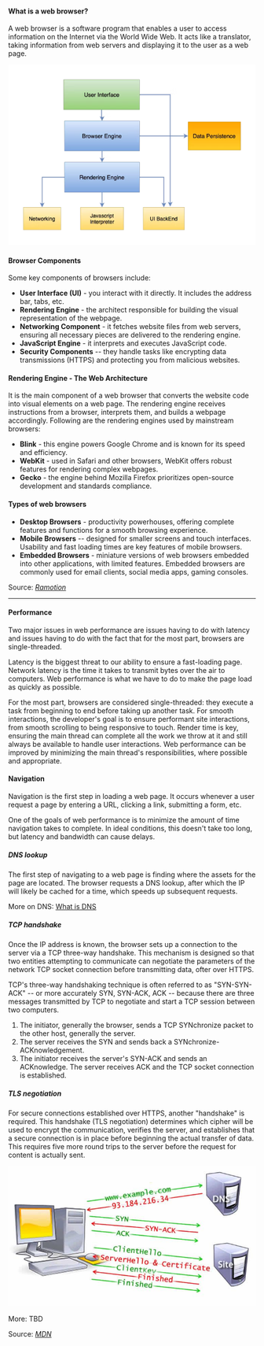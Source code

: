 #### What is a web browser?
A web browser is a software program that enables a user to access information on the Internet via the World Wide Web. It acts like a translator, taking information from web servers and displaying it to the user as a web page.

![Schema of web browser components](../../Note%20Pictures/Pasted%20image%2020241008215723.png)

#### Browser Components
Some key components of browsers include:
- **User Interface (UI)** - you interact with it directly. It includes the address bar, tabs, etc.
- **Rendering Engine** - the architect responsible for building the visual representation of the webpage.
- **Networking Component** - it fetches website files from web servers, ensuring all necessary pieces are delivered to the rendering engine.
- **JavaScript Engine** - it interprets and executes JavaScript code.
- **Security Components** -- they handle tasks like encrypting data transmissions (HTTPS) and protecting you from malicious websites.

#### Rendering Engine - The Web Architecture
It is the main component of a web browser that converts the website code into visual elements on a web page. The rendering engine receives instructions from a browser, interprets them, and builds a webpage accordingly.
Following are the rendering engines used by mainstream browsers:
- **Blink** - this engine powers Google Chrome and is known for its speed and efficiency.
- **WebKit** - used in Safari and other browsers, WebKit offers robust features for rendering complex webpages.
- **Gecko** - the engine behind Mozilla Firefox prioritizes open-source development and standards compliance.

#### Types of web browsers
- **Desktop Browsers** - productivity powerhouses, offering complete features and functions for a smooth browsing experience.
- **Mobile Browsers** -- designed for smaller screens and touch interfaces. Usability and fast loading times are key features of mobile browsers.
- **Embedded Browsers** - miniature versions of web browsers embedded into other applications, with limited features. Embedded browsers are commonly used for email clients, social media apps, gaming consoles.

Source: *[Ramotion](https://www.ramotion.com/blog/what-is-web-browser/)*

---
#### Performance
Two major issues in web performance are issues having to do with latency and issues having to do with the fact that for the most part, browsers are single-threaded.

Latency is the biggest threat to our ability to ensure a fast-loading page. Network latency is the time it takes to transmit bytes over the air to computers. Web performance is what we have to do to make the page load as quickly as possible.

For the most part, browsers are considered single-threaded: they execute a task from beginning to end before taking up another task. For smooth interactions, the developer's goal is to ensure performant site interactions, from smooth scrolling to being responsive to touch.
Render time is key, ensuring the main thread can complete all the work we throw at it and still always be available to handle user interactions.
Web performance can be improved by minimizing the main thread's responsibilities, where possible and appropriate.

#### Navigation
Navigation is the first step in loading a web page. It occurs whenever a user request a page by entering a URL, clicking a link, submitting a form, etc.

One of the goals of web performance is to minimize the amount of time navigation takes to complete. In ideal conditions, this doesn't take too long, but latency and bandwidth can cause delays.

##### DNS lookup
The first step of navigating to a web page is finding where the assets for the page are located.
The browser requests a DNS lookup, after which the IP will likely be cached for a time, which speeds up subsequent requests.

More on DNS: [What is DNS](What%20is%20DNS.md)
##### TCP handshake
Once the IP address is known, the browser sets up a connection to the server via a TCP three-way handshake. This mechanism is designed so that two entities attempting to communicate can negotiate the parameters of the network TCP socket connection before transmitting data, ofter over HTTPS.

TCP's three-way handshaking technique is often referred to as "SYN-SYN-ACK" -- or more accurately SYN, SYN-ACK, ACK -- because there are three messages transmitted by TCP to negotiate and start a TCP session between two computers.

1. The initiator, generally the browser, sends a TCP SYNchronize packet to the other host, generally the server.
2. The server receives the SYN and sends back a SYNchronize-ACKnowledgement.
3. The initiator receives the server's SYN-ACK and sends an ACKnowledge. The server receives ACK and the TCP socket connection is established.

##### TLS negotiation
For secure connections established over HTTPS, another "handshake" is required. This handshake (TLS negotiation) determines which cipher will be used to encrypt the communication, verifies the server, and establishes that a secure connection is in place before beginning the actual transfer of data. This requires five more round trips to the server before the request for content is actually sent.

![TLS negotiation](../../Note%20Pictures/Pasted%20image%2020241008222251.png)

More: TBD

Source: *[MDN](https://developer.mozilla.org/en-US/docs/Web/Performance/How_browsers_work#tls_negotiation)*